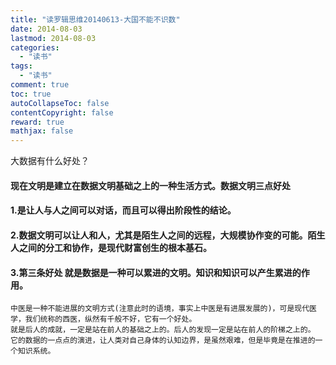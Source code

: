 ```yaml
---
title: "读罗辑思维20140613-大国不能不识数"
date: 2014-08-03
lastmod: 2014-08-03
categories:
  - "读书"
tags:
  - "读书"
comment: true
toc: true
autoCollapseToc: false
contentCopyright: false
reward: true
mathjax: false
---
```


大数据有什么好处？


#### 现在文明是建立在数据文明基础之上的一种生活方式。数据文明三点好处    
#### 1.是让人与人之间可以对话，而且可以得出阶段性的结论。
#### 2.数据文明可以让人和人，尤其是陌生人之间的远程，大规模协作变的可能。陌生人之间的分工和协作，是现代财富创生的根本基石。
#### 3.第三条好处 就是数据是一种可以累进的文明。知识和知识可以产生累进的作用。
    中医是一种不能进展的文明方式(注意此时的语境，事实上中医是有进展发展的)，可是现代医学，我们统称的西医，纵然有千般不好，它有一个好处。
    就是后人的成就，一定是站在前人的基础之上的。后人的发现一定是站在前人的阶梯之上的。
    它的数据的一点点的演进，让人类对自己身体的认知边界，是虽然艰难，但是毕竟是在推进的一个知识系统。
